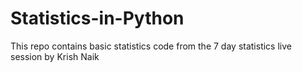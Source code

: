 # Statistics-in-Python
This repo contains basic statistics code from the 7 day statistics live session by Krish Naik
